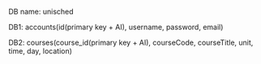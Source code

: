 DB name: unisched

DB1: accounts(id(primary key + AI), username, password, email)

DB2: courses(course_id(primary key + AI), courseCode, courseTitle, unit, time, day, location)